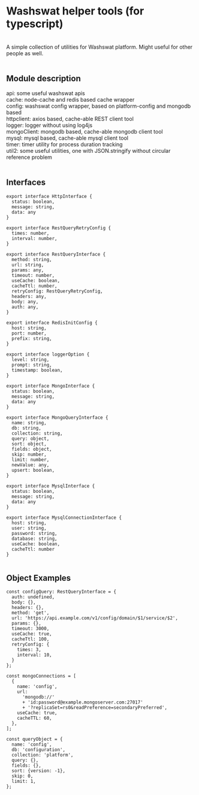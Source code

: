 <h1>Washswat helper tools (for typescript)</h1> <br>
A simple collection of utilities for Washswat platform.
Might useful for other people as well. <br>
<br>

<h2>Module description</h2>
api: some useful washswat apis <br>
cache: node-cache and redis based cache wrapper <br>
config: washswat config wrapper, based on platform-config and mongodb based <br>
httpclient: axios based, cache-able REST client tool <br>
logger: logger without using log4js <br>
mongoClient: mongodb based, cache-able mongodb client tool <br>
mysql: mysql based, cache-able mysql client tool <br>
timer: timer utility for process duration tracking <br>
util2: some useful utilities, one with JSON.stringify without circular reference problem <br>

<br>
<h2>Interfaces</h2>

~~~
export interface HttpInterface {
  status: boolean,
  message: string,
  data: any
}

export interface RestQueryRetryConfig {
  times: number,
  interval: number,
}

export interface RestQueryInterface {
  method: string,
  url: string,
  params: any,
  timeout: number,
  useCache: boolean,
  cacheTtl: number,
  retryConfig: RestQueryRetryConfig,
  headers: any,
  body: any,
  auth: any,
}

export interface RedisInitConfig {
  host: string,
  port: number,
  prefix: string,
}

export interface loggerOption {
  level: string,
  prompt: string,
  timestamp: boolean,
}

export interface MongoInterface {
  status: boolean,
  message: string,
  data: any
}

export interface MongoQueryInterface {
  name: string,
  db: string,
  collection: string,
  query: object,
  sort: object,
  fields: object,
  skip: number,
  limit: number,
  newValue: any,
  upsert: boolean,
}

export interface MysqlInterface {
  status: boolean,
  message: string,
  data: any
}

export interface MysqlConnectionInterface {
  host: string,
  user: string,
  password: string,
  database: string,
  useCache: boolean,
  cacheTtl: number
}


~~~

<h2>Object Examples</h2>

~~~
const configQuery: RestQueryInterface = {
  auth: undefined,
  body: {},
  headers: {},
  method: 'get',
  url: 'https://api.example.com/v1/config/domain/$1/service/$2',
  params: {},
  timeout: 3000,
  useCache: true,
  cacheTtl: 100,
  retryConfig: {
    times: 3,
    interval: 10,
  }
};

const mongoConnections = [
  {
    name: 'config',
    url:
      'mongodb://'
      + 'id:password@example.mongoserver.com:27017'
      + '?replicaSet=rs0&readPreference=secondaryPreferred',
    useCache: true,
    cacheTTL: 60,
  },
];

const queryObject = {
  name: 'config',
  db: 'configuration',
  collection: 'platform',
  query: {},
  fields: {},
  sort: {version: -1},
  skip: 0,
  limit: 1,
};
~~~

